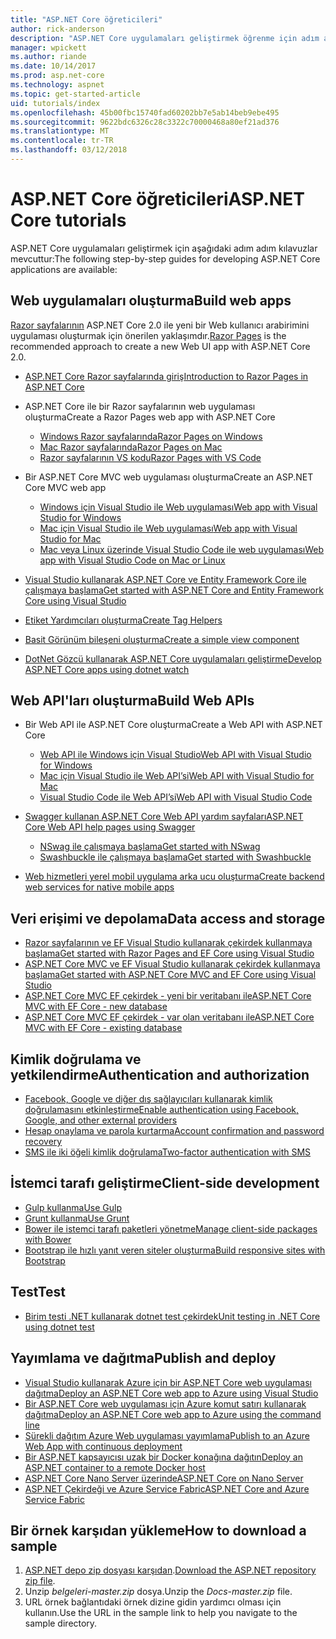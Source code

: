 ```yaml
---
title: "ASP.NET Core öğreticileri"
author: rick-anderson
description: "ASP.NET Core uygulamaları geliştirmek öğrenme için adım adım kılavuzlar listesi."
manager: wpickett
ms.author: riande
ms.date: 10/14/2017
ms.prod: asp.net-core
ms.technology: aspnet
ms.topic: get-started-article
uid: tutorials/index
ms.openlocfilehash: 45b00fbc15740fad60202bb7e5ab14beb9ebe495
ms.sourcegitcommit: 9622bdc6326c28c3322c70000468a80ef21ad376
ms.translationtype: MT
ms.contentlocale: tr-TR
ms.lasthandoff: 03/12/2018
---
```

# <a name="aspnet-core-tutorials"></a><span data-ttu-id="0d5e9-103">ASP.NET Core öğreticileri</span><span class="sxs-lookup"><span data-stu-id="0d5e9-103">ASP.NET Core tutorials</span></span>

<span data-ttu-id="0d5e9-104">ASP.NET Core uygulamaları geliştirmek için aşağıdaki adım adım kılavuzlar mevcuttur:</span><span class="sxs-lookup"><span data-stu-id="0d5e9-104">The following step-by-step guides for developing ASP.NET Core applications are available:</span></span>

## <a name="build-web-apps"></a><span data-ttu-id="0d5e9-105">Web uygulamaları oluşturma</span><span class="sxs-lookup"><span data-stu-id="0d5e9-105">Build web apps</span></span>

<span data-ttu-id="0d5e9-106">[Razor sayfalarının](xref:mvc/razor-pages/index) ASP.NET Core 2.0 ile yeni bir Web kullanıcı arabirimini uygulaması oluşturmak için önerilen yaklaşımdır.</span><span class="sxs-lookup"><span data-stu-id="0d5e9-106">[Razor Pages](xref:mvc/razor-pages/index) is the recommended approach to create a new Web UI app with ASP.NET Core 2.0.</span></span>

* [<span data-ttu-id="0d5e9-107">ASP.NET Core Razor sayfalarında giriş</span><span class="sxs-lookup"><span data-stu-id="0d5e9-107">Introduction to Razor Pages in ASP.NET Core</span></span>](xref:mvc/razor-pages/index)
* <span data-ttu-id="0d5e9-108">ASP.NET Core ile bir Razor sayfalarının web uygulaması oluşturma</span><span class="sxs-lookup"><span data-stu-id="0d5e9-108">Create a Razor Pages web app with ASP.NET Core</span></span>

   * [<span data-ttu-id="0d5e9-109">Windows Razor sayfalarında</span><span class="sxs-lookup"><span data-stu-id="0d5e9-109">Razor Pages on Windows</span></span>](xref:tutorials/razor-pages/index)
   * [<span data-ttu-id="0d5e9-110">Mac Razor sayfalarında</span><span class="sxs-lookup"><span data-stu-id="0d5e9-110">Razor Pages on Mac</span></span>](xref:tutorials/razor-pages-mac/index)
   * [<span data-ttu-id="0d5e9-111">Razor sayfalarının VS kodu</span><span class="sxs-lookup"><span data-stu-id="0d5e9-111">Razor Pages with VS Code</span></span>](xref:tutorials/razor-pages-vsc/index)  

* <span data-ttu-id="0d5e9-112">Bir ASP.NET Core MVC web uygulaması oluşturma</span><span class="sxs-lookup"><span data-stu-id="0d5e9-112">Create an ASP.NET Core MVC web app</span></span>

   * [<span data-ttu-id="0d5e9-113">Windows için Visual Studio ile Web uygulaması</span><span class="sxs-lookup"><span data-stu-id="0d5e9-113">Web app with Visual Studio for Windows</span></span>](first-mvc-app/index.md)
   * [<span data-ttu-id="0d5e9-114">Mac için Visual Studio ile Web uygulaması</span><span class="sxs-lookup"><span data-stu-id="0d5e9-114">Web app with Visual Studio for Mac</span></span>](first-mvc-app-mac/index.md)
   * [<span data-ttu-id="0d5e9-115">Mac veya Linux üzerinde Visual Studio Code ile web uygulaması</span><span class="sxs-lookup"><span data-stu-id="0d5e9-115">Web app with Visual Studio Code on Mac or Linux</span></span>](first-mvc-app-xplat/index.md)

* [<span data-ttu-id="0d5e9-116">Visual Studio kullanarak ASP.NET Core ve Entity Framework Core ile çalışmaya başlama</span><span class="sxs-lookup"><span data-stu-id="0d5e9-116">Get started with ASP.NET Core and Entity Framework Core using Visual Studio</span></span>](../data/ef-mvc/index.md)
* [<span data-ttu-id="0d5e9-117">Etiket Yardımcıları oluşturma</span><span class="sxs-lookup"><span data-stu-id="0d5e9-117">Create Tag Helpers</span></span>](../mvc/views/tag-helpers/authoring.md)
* [<span data-ttu-id="0d5e9-118">Basit Görünüm bileşeni oluşturma</span><span class="sxs-lookup"><span data-stu-id="0d5e9-118">Create a simple view component</span></span>](../mvc/views/view-components.md#walkthrough-creating-a-simple-view-component)
* [<span data-ttu-id="0d5e9-119">DotNet Gözcü kullanarak ASP.NET Core uygulamaları geliştirme</span><span class="sxs-lookup"><span data-stu-id="0d5e9-119">Develop ASP.NET Core apps using dotnet watch</span></span>](dotnet-watch.md)

## <a name="build-web-apis"></a><span data-ttu-id="0d5e9-120">Web API'ları oluşturma</span><span class="sxs-lookup"><span data-stu-id="0d5e9-120">Build Web APIs</span></span>
* <span data-ttu-id="0d5e9-121">Bir Web API ile ASP.NET Core oluşturma</span><span class="sxs-lookup"><span data-stu-id="0d5e9-121">Create a Web API with ASP.NET Core</span></span>

  * [<span data-ttu-id="0d5e9-122">Web API ile Windows için Visual Studio</span><span class="sxs-lookup"><span data-stu-id="0d5e9-122">Web API with Visual Studio for Windows</span></span>](first-web-api.md)
  * [<span data-ttu-id="0d5e9-123">Mac için Visual Studio ile Web API’si</span><span class="sxs-lookup"><span data-stu-id="0d5e9-123">Web API with Visual Studio for Mac</span></span>](xref:tutorials/first-web-api-mac)
  * [<span data-ttu-id="0d5e9-124">Visual Studio Code ile Web API’si</span><span class="sxs-lookup"><span data-stu-id="0d5e9-124">Web API with Visual Studio Code</span></span>](web-api-vsc.md)

* [<span data-ttu-id="0d5e9-125">Swagger kullanan ASP.NET Core Web API yardım sayfaları</span><span class="sxs-lookup"><span data-stu-id="0d5e9-125">ASP.NET Core Web API help pages using Swagger</span></span>](xref:tutorials/web-api-help-pages-using-swagger)
  * [<span data-ttu-id="0d5e9-126">NSwag ile çalışmaya başlama</span><span class="sxs-lookup"><span data-stu-id="0d5e9-126">Get started with NSwag</span></span>](xref:tutorials/get-started-with-nswag)
  * [<span data-ttu-id="0d5e9-127">Swashbuckle ile çalışmaya başlama</span><span class="sxs-lookup"><span data-stu-id="0d5e9-127">Get started with Swashbuckle</span></span>](xref:tutorials/get-started-with-swashbuckle)

* [<span data-ttu-id="0d5e9-128">Web hizmetleri yerel mobil uygulama arka ucu oluşturma</span><span class="sxs-lookup"><span data-stu-id="0d5e9-128">Create backend web services for native mobile apps</span></span>](../mobile/native-mobile-backend.md)

## <a name="data-access-and-storage"></a><span data-ttu-id="0d5e9-129">Veri erişimi ve depolama</span><span class="sxs-lookup"><span data-stu-id="0d5e9-129">Data access and storage</span></span>
* [<span data-ttu-id="0d5e9-130">Razor sayfalarının ve EF Visual Studio kullanarak çekirdek kullanmaya başlama</span><span class="sxs-lookup"><span data-stu-id="0d5e9-130">Get started with Razor Pages and EF Core using Visual Studio</span></span>](xref:data/ef-rp/intro)
* [<span data-ttu-id="0d5e9-131">ASP.NET Core MVC ve EF Visual Studio kullanarak çekirdek kullanmaya başlama</span><span class="sxs-lookup"><span data-stu-id="0d5e9-131">Get started with ASP.NET Core MVC and EF Core using Visual Studio</span></span>](../data/ef-mvc/index.md)
* [<span data-ttu-id="0d5e9-132">ASP.NET Core MVC EF çekirdek - yeni bir veritabanı ile</span><span class="sxs-lookup"><span data-stu-id="0d5e9-132">ASP.NET Core MVC with EF Core - new database</span></span>](https://docs.microsoft.com/ef/core/get-started/aspnetcore/new-db)
* [<span data-ttu-id="0d5e9-133">ASP.NET Core MVC EF çekirdek - var olan veritabanı ile</span><span class="sxs-lookup"><span data-stu-id="0d5e9-133">ASP.NET Core MVC with EF Core - existing database</span></span>](https://docs.microsoft.com/ef/core/get-started/aspnetcore/existing-db)

## <a name="authentication-and-authorization"></a><span data-ttu-id="0d5e9-134">Kimlik doğrulama ve yetkilendirme</span><span class="sxs-lookup"><span data-stu-id="0d5e9-134">Authentication and authorization</span></span>
* [<span data-ttu-id="0d5e9-135">Facebook, Google ve diğer dış sağlayıcıları kullanarak kimlik doğrulamasını etkinleştirme</span><span class="sxs-lookup"><span data-stu-id="0d5e9-135">Enable authentication using Facebook, Google, and other external providers</span></span>](../security/authentication/social/index.md)
* [<span data-ttu-id="0d5e9-136">Hesap onaylama ve parola kurtarma</span><span class="sxs-lookup"><span data-stu-id="0d5e9-136">Account confirmation and password recovery</span></span>](../security/authentication/accconfirm.md)
* [<span data-ttu-id="0d5e9-137">SMS ile iki öğeli kimlik doğrulama</span><span class="sxs-lookup"><span data-stu-id="0d5e9-137">Two-factor authentication with SMS</span></span>](../security/authentication/2fa.md)

## <a name="client-side-development"></a><span data-ttu-id="0d5e9-138">İstemci tarafı geliştirme</span><span class="sxs-lookup"><span data-stu-id="0d5e9-138">Client-side development</span></span>
* [<span data-ttu-id="0d5e9-139">Gulp kullanma</span><span class="sxs-lookup"><span data-stu-id="0d5e9-139">Use Gulp</span></span>](../client-side/using-gulp.md)
* [<span data-ttu-id="0d5e9-140">Grunt kullanma</span><span class="sxs-lookup"><span data-stu-id="0d5e9-140">Use Grunt</span></span>](../client-side/using-grunt.md)
* [<span data-ttu-id="0d5e9-141">Bower ile istemci tarafı paketleri yönetme</span><span class="sxs-lookup"><span data-stu-id="0d5e9-141">Manage client-side packages with Bower</span></span>](../client-side/bower.md)
* [<span data-ttu-id="0d5e9-142">Bootstrap ile hızlı yanıt veren siteler oluşturma</span><span class="sxs-lookup"><span data-stu-id="0d5e9-142">Build responsive sites with Bootstrap</span></span>](../client-side/bootstrap.md)

## <a name="test"></a><span data-ttu-id="0d5e9-143">Test</span><span class="sxs-lookup"><span data-stu-id="0d5e9-143">Test</span></span>
* [<span data-ttu-id="0d5e9-144">Birim testi .NET kullanarak dotnet test çekirdek</span><span class="sxs-lookup"><span data-stu-id="0d5e9-144">Unit testing in .NET Core using dotnet test</span></span>](https://docs.microsoft.com/dotnet/articles/core/testing/unit-testing-with-dotnet-test)

## <a name="publish-and-deploy"></a><span data-ttu-id="0d5e9-145">Yayımlama ve dağıtma</span><span class="sxs-lookup"><span data-stu-id="0d5e9-145">Publish and deploy</span></span>
* [<span data-ttu-id="0d5e9-146">Visual Studio kullanarak Azure için bir ASP.NET Core web uygulaması dağıtma</span><span class="sxs-lookup"><span data-stu-id="0d5e9-146">Deploy an ASP.NET Core web app to Azure using Visual Studio</span></span>](publish-to-azure-webapp-using-vs.md)
* [<span data-ttu-id="0d5e9-147">Bir ASP.NET Core web uygulaması için Azure komut satırı kullanarak dağıtma</span><span class="sxs-lookup"><span data-stu-id="0d5e9-147">Deploy an ASP.NET Core web app to Azure using the command line</span></span>](publish-to-azure-webapp-using-cli.md)
* [<span data-ttu-id="0d5e9-148">Sürekli dağıtım Azure Web uygulaması yayımlama</span><span class="sxs-lookup"><span data-stu-id="0d5e9-148">Publish to an Azure Web App with continuous deployment</span></span>](xref:host-and-deploy/azure-apps/azure-continuous-deployment)
* [<span data-ttu-id="0d5e9-149">Bir ASP.NET kapsayıcısı uzak bir Docker konağına dağıtın</span><span class="sxs-lookup"><span data-stu-id="0d5e9-149">Deploy an ASP.NET container to a remote Docker host</span></span>](https://docs.microsoft.com/azure/vs-azure-tools-docker-hosting-web-apps-in-docker)
* [<span data-ttu-id="0d5e9-150">ASP.NET Core Nano Server üzerinde</span><span class="sxs-lookup"><span data-stu-id="0d5e9-150">ASP.NET Core on Nano Server</span></span>](nano-server.md)
* [<span data-ttu-id="0d5e9-151">ASP.NET Çekirdeği ve Azure Service Fabric</span><span class="sxs-lookup"><span data-stu-id="0d5e9-151">ASP.NET Core and Azure Service Fabric</span></span>](https://docs.microsoft.com/azure/service-fabric/service-fabric-add-a-web-frontend)

<a name="download"></a> 
## <a name="how-to-download-a-sample"></a><span data-ttu-id="0d5e9-152">Bir örnek karşıdan yükleme</span><span class="sxs-lookup"><span data-stu-id="0d5e9-152">How to download a sample</span></span>
1. <span data-ttu-id="0d5e9-153">[ASP.NET depo zip dosyası karşıdan](https://codeload.github.com/aspnet/Docs/zip/master).</span><span class="sxs-lookup"><span data-stu-id="0d5e9-153">[Download the ASP.NET repository zip file](https://codeload.github.com/aspnet/Docs/zip/master).</span></span>
1. <span data-ttu-id="0d5e9-154">Unzip *belgeleri-master.zip* dosya.</span><span class="sxs-lookup"><span data-stu-id="0d5e9-154">Unzip the *Docs-master.zip* file.</span></span>
1. <span data-ttu-id="0d5e9-155">URL örnek bağlantıdaki örnek dizine gidin yardımcı olması için kullanın.</span><span class="sxs-lookup"><span data-stu-id="0d5e9-155">Use the URL in the sample link to help you navigate to the sample directory.</span></span> 
